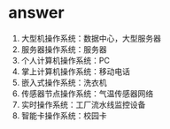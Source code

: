 # answer
1. 大型机操作系统：数据中心，大型服务器
2. 服务器操作系统：服务器
3. 个人计算机操作系统：PC
4. 掌上计算机操作系统：移动电话
5. 嵌入式操作系统：洗衣机
6. 传感器节点操作系统：气温传感器网络
7. 实时操作系统：工厂流水线监控设备
8. 智能卡操作系统：校园卡
